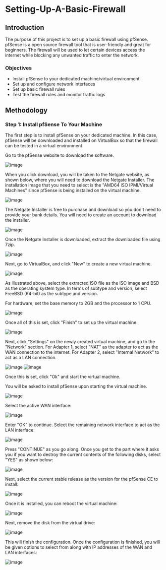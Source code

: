 # Setting-Up-A-Basic-Firewall

## Introduction

The purpose of this project is to set up a basic firewall using pfSense. pfSense is a open source firewall tool that is user-friendly and great for beginners. The firewall will be used to let certain devices access the internet while blocking any unwanted traffic to enter the network.

### Objectives

- Install pfSense to your dedicated machine/virtual environment
- Set up and configure network interfaces
- Set up basic firewall rules
- Test the firewall rules and monitor traffic logs

## Methodology 

### Step 1: Install pfSense To Your Machine

The first step is to install pfSense on your dedicated machine. In this case, pfSense will be downloaded and installed on VirtualBox so that the firewall can be tested in a virtual environment.  

Go to the pfSense website to download the software.

![image](https://github.com/user-attachments/assets/bfb3ecef-583c-4da4-8817-6f456536ff72)

When you click download, you will be taken to the Netgate website, as shown below, where you will need to download the Netgate Installer. The installation image that you need to select is the "AMD64 ISO IPMI/Virtual Machines" since pfSense is being installed on the virtual machine.  

![image](https://github.com/user-attachments/assets/d4b67228-a43a-43f1-bb64-7c0b24d6cf6e)

The Netgate Installer is free to purchase and download so you don't need to provide your bank details. You will need to create an account to download the installer.

![image](https://github.com/user-attachments/assets/1ed95cf1-c4ce-4b87-9840-408d2f99ecfb)

Once the Netgate Installer is downloaded, extract the downloaded file using 7zip.

![image](https://github.com/user-attachments/assets/05c3bd02-75f9-4709-be7a-dcd47a297788)

Next, go to VirtualBox, and click "New" to create a new virtual machine.

![image](https://github.com/user-attachments/assets/d038fcd5-6a63-45f6-8def-2c79c3ffefbc)

As illustrated above, select the extracted ISO file as the ISO image and BSD as the operating system type. In terms of subtype and version, select FreeBSD (64-bit) as the subtype and version. 

For hardware, set the base memory to 2GB and the processor to 1 CPU.

![image](https://github.com/user-attachments/assets/b739f08d-8d55-4b94-8372-6a3840743560)

Once all of this is set, click "Finish" to set up the virtual machine. 

![image](https://github.com/user-attachments/assets/e37a48db-531b-410e-97af-a09b9b93c95f)

Next, click "Settings" on the newly created virtual machine, and go to the "Network" section. For Adapter 1, select "NAT" as the adapter to act as the WAN connection to the internet. For Adapter 2, select "Internal Network" to act as a LAN connection. 

![image](https://github.com/user-attachments/assets/f6184b9c-c928-4ee1-8d7e-aad7c26bda18) ![image](https://github.com/user-attachments/assets/32c584b5-f97c-408c-a4df-9602abb916ca)

Once this is set, click "Ok" and start the virtual machine. 

You will be asked to install pfSense upon starting the virtual machine.

![image](https://github.com/user-attachments/assets/af30792c-6e06-4ddb-9367-5db527c3c7cd)

Select the active WAN interface:

![image](https://github.com/user-attachments/assets/14131ec0-88bb-42c2-a97a-314c77b451c1)

Enter "OK" to continue. Select the remaining network interface to act as the LAN interface:

![image](https://github.com/user-attachments/assets/c9e6bd6c-77f2-496d-9e00-3617e15d57a5)

Press "CONTINUE" as you go along. Once you get to the part where it asks you if you want to destroy the current contents of the following disks, select "YES" as shown below:

![image](https://github.com/user-attachments/assets/216da644-fab2-4a08-9d7b-530585ca7e12)

Next, select the current stable release as the version for the pfSense CE to install:

![image](https://github.com/user-attachments/assets/a4441e45-f271-4fe9-8d77-4cc5ddb073e1)

Once it is installed, you can reboot the virtual machine:

![image](https://github.com/user-attachments/assets/24ddda84-7e89-407c-81b1-854ebb736cc9)

Next, remove the disk from the virtual drive:

![image](https://github.com/user-attachments/assets/b86d17c0-40fb-4cef-b9b0-3b076ef3d0aa)

This will finish the configuration. Once the configuration is finished, you will be given options to select from along with IP addresses of the WAN and LAN interfaces:

![image](https://github.com/user-attachments/assets/f6347036-9868-4774-8ecd-11c6a38f27f4)




